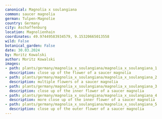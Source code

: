 ```yaml
---
canonical: Magnolia x soulangiana
common: saucer magnolia
german: Tulpen-Magnolie
country: Germany
city: Aschaffenburg
location: Magnolienhain
coordinates: 49.97449583934579, 9.15320665013558
wild: False
botanical_garden: False
date: 30.03.2024
by: Moritz Kowalski
author: Moritz Kowalski
images:
- path: plants/germany/magnolia_x_soulangiana/magnolia_x_soulangiana_1.jpg
  description: close up of the flower of a saucer magnolia
- path: plants/germany/magnolia_x_soulangiana/magnolia_x_soulangiana_2.jpg
  description: multiple flowers of a saucer magnolia
- path: plants/germany/magnolia_x_soulangiana/magnolia_x_soulangiana_3.jpg
  description: close up of the inner flower of a saucer magnolia
- path: plants/germany/magnolia_x_soulangiana/magnolia_x_soulangiana_4.jpg
  description: more close up of the inner flower of a saucer magnolia
- path: plants/germany/magnolia_x_soulangiana/magnolia_x_soulangiana_5.jpg
  description: close up of the outer flower of a saucer magnolia
---
```

